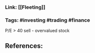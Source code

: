 ### Link: [[Fleeting]] 

### Tags: #investing #trading #finance

P/E > 40 sell - overvalued stock

## References: